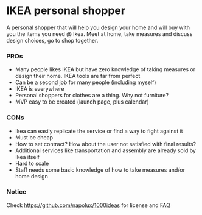 # IKEA personal shopper

A personal shopper that will help you design your home and will buy with you the items you need @ Ikea. Meet at home, take measures and discuss design choices, go to shop together.

### PROs

* Many people likes IKEA but have zero knowledge of taking measures or design their home. IKEA tools are far from perfect
* Can be a second job for many people (including myself)
* IKEA is everywhere
* Personal shoppers for clothes are a thing. Why not furniture?
* MVP easy to be created (launch page, plus calendar)

### CONs

* Ikea can easily replicate the service or find a way to fight against it
* Must be cheap
* How to set contract? How about the user not satisfied with final results?
* Additional services like transportation and assembly are already sold by Ikea itself
* Hard to scale
* Staff needs some basic knowledge of how to take measures and/or home design

### Notice

Check https://github.com/napolux/1000ideas for license and FAQ

